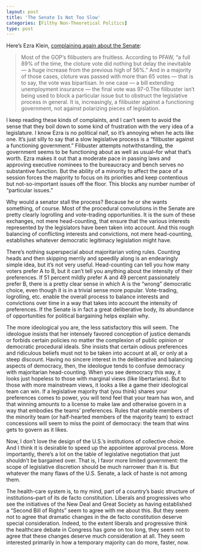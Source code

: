 ```yaml
---
layout: post
title: 'The Senate Is Not Too Slow'
categories: [Filthy Non-Theoretical Politics]
type: post
---
```


Here’s Ezra Klein, [complaining again about the Senate](http://voices.washingtonpost.com/ezra-klein/2009/12/filibustering_the_government_i.html):

>Most of the GOP’s filibusters are fruitless. According to PFAW, “a full 89% of the time, the cloture vote did nothing but delay the inevitable — a huge increase from the previous high of 56%.” And in a majority of those cases, cloture was passed with more than 65 votes — that is to say, the vote was bipartisan. In one case — a bill extending unemployment insurance — the final vote was 97-0.The filibuster isn’t being used to block a particular issue but to obstruct the legislative process in general. It is, increasingly, a filibuster against a functioning government, not against polarizing pieces of legislation.

I keep reading these kinds of complaints, and I can’t seem to avoid the sense that they boil down to some kind of frustration with the very idea of a legislature. I know Ezra is no political naif, so it’s annoying when he acts like one. It’s just silly to say that a slow legislative process is a “filibuster against a functioning government.” Filibuster attempts notwithstanding, the government seems to be functioning about as well as usual–for what that’s worth. Ezra makes it out that a moderate pace in passing laws and approving executive nominees to the bureaucracy and bench serves no substantive function. But the ability of a minority to affect the pace of a session forces the majority to focus on its priorities and keep contentious but not-so-important issues off the floor. This blocks any number number of “particular issues.”

Why would a senator stall the process? Because he or she wants something, of course. Most of the procedural convolutions in the Senate are pretty clearly logrolling and vote-trading opportunities. It is the sum of these exchanges, not mere head-counting, that ensure that the various interests represented by the legislators have been taken into account. And this rough balancing of conflicting interests and convictions, not mere head-counting, establishes whatever democratic legitimacy legislation might have.

There’s nothing superspecial about majoritarian voting rules. Counting heads and then skipping merrily and speedily along is an endearingly simple idea, but it’s not very useful. Head-counting can tell you how many voters prefer A to B, but it can’t tell you anything about the intensity of their preferences. If 51 percent mildly prefer A and 49 percent passionately prefer B, there is a pretty clear sense in which A is the “wrong” democratic choice, even though it is in a trivial sense more popular. Vote-trading, logrolling, etc. enable the overall process to balance interests and convictions over time in a way that takes into account the intensity of preferences. If the Senate is in fact a great deliberative body, its abundance of opportunities for political bargaining helps explain why.

The more ideological you are, the less satisfactory this will seem. The ideologue insists that her intensely favored conception of justice demands or forbids certain policies no matter the complexion of public opinion or democratic procedural ideals. She insists that certain odious preferences and ridiculous beliefs must not to be taken into account at all, or only at a steep discount. Having no sincere interest in the deliberative and balancing aspects of democracy, then, the ideologue tends to confuse democracy with majoritarian head-counting. When you see democracy this way, it looks just hopeless to those with marginal views (like libertarians). But to those with more mainstream views, it looks a like a game their ideological team can win. If a legislative majority that (you think) shares your preferences comes to power, you will tend feel that your team has won, and that winning amounts to a license to make law and otherwise govern in a way that embodies the teams’ preferences. Rules that enable members of the minority team (or half-hearted members of the majority team) to extract concessions will seem to miss the point of democracy: the team that wins gets to govern as it likes.

Now, I don’t love the design of the U.S.’s institutions of collective choice. And I think it is desirable to speed up the appointee approval process. More importantly, there’s a lot on the table of legislative negotiation that just shouldn’t be bargained over. That is, I favor more limited government: the scope of legislative discretion should be much narrower than it is. But whatever the many flaws of the U.S. Senate, a lack of haste is not among them.

The health-care system is, to my mind, part of a country’s basic structure of institutions–part of its de facto constitution. Liberals and progressives who see the initiatives of the New Deal and Great Society as having established a “Second Bill of Rights” seem to agree with me about this. But they seem not to agree that dramatic changes in the de facto constitution deserve special consideration. Indeed, to the extent liberals and progressive think the healthcare debate in Congress has gone on too long, they seem not to agree that these changes deserve much consideration at all. They seem interested primarily in how a temporary majority can do more, faster, now.

